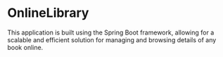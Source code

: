 # OnlineLibrary
 
This application is built using the Spring Boot framework, allowing for a scalable and efficient solution for managing and browsing details of any book online.
